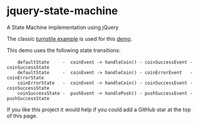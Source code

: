 # jquery-state-machine
A State Machine implementation using jQuery

The classic [turnstile example](https://en.wikipedia.org/wiki/Finite-state_machine) is used for this [demo](https://mapteb.github.io/jquery-state-machine/jqueryStateMachineDemo.html).

This demo uses the following state transitions:<br />
<br />
`    defaultState     -  coinEvent -> handleCoin() - coinSuccessEvent - coinSuccessState`<br />
`    defaultState     -  coinEvent -> handleCoin() - coinErrorEvent   - coinErrorState`<br />
`    coinErrorState   -  coinEvent -> handleCoin() - coinSuccessEvent - coinSuccessState`<br />
`    coinSuccessState -  pushEvent -> handlePush() - pushSuccessEvent - pushSuccessState`<br />

If you like this project it would help if you could add a GitHub star at the top of this page.

